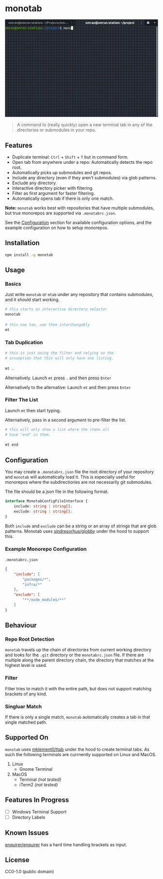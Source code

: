 # monotab

![monotab demo](https://github.com/omranjamal/monotab/blob/static/monotab-demo.gif?raw=true)

> A command to (really quickly) open a new terminal tab in any of the directories or submodules in your repo.

## Features

- Duplicate terminal: `Ctrl` + `Shift` + `T` but in command form.
- Open tab from anywhere under a repo: Automatically detects the repo root.
- Automatically picks up submodules and git repos.
- Include any directory (even if they aren't submodules) via glob patterns.
- Exclude any directory.
- Interactive directory picker with filtering.
- Filter as first argument for faster filtering.
- Automatically opens tab if there is only one match.

**Note:** `monotab` works best with repositories that have multiple submodules, but true monorepos are supported via `.monotabrc.json`.

See the [Configuration](#configuration) section for available
configuration options, and the example configuration on 
how to setup monorepos.

## Installation

```bash
npm install -g monotab
```

## Usage

### Basics

Just write `monotab` or `mtab` under any repository that contains submodules, and it should start working.

```bash
# this starts an interactive directory selector
monotab

# this one too, use them interchangably
mt
```

### Tab Duplication

```bash
# this is just using the filter and relying on the
# assumption that this will only have one listing.

mt .
```

Alternatively. Launch `mt` press `.` and then press `Enter`

Alternatively to the alternative: Launch `mt` and then press `Enter`

### Filter The List

Launch `mt` then start typing.

Alternatively, pass in a second argument to pre-filter
the list.

```bash
# this will only show a list where the items all
# have "end" in them.

mt end
```

## Configuration

You may create a `.monotabrc.json` file the root
directory of your repository and `monotab` will automatically
load it. This is especially useful for monorepos where
the subdirectiories are not necessarily git submodules.

The file should be a json file in the following format.

```typescript
interface MonotabConfigFileInterface {
    include: string | string[];
    exclude: string | string[];
}
```

Both `include` and `exclude` can be a string or an array of strings
that are glob patterns. Monotab uses [sindresorhus/globby](https://github.com/sindresorhus/globby) under the hood to support this.

### Example Monorepo Configuration

`.monotabrc.json`

```json
{
    "include": [
        "packages/*",
        "infra/*"
    ],
    "exclude": [
        "**/node_modules/**"
    ]
}
```

## Behaviour
### Repo Root Detection

`monotab` travels up the chain of directories from current working directory
and looks for the `.git` directory or the `monotabrc.json` file. If there are multiple
along the parent directory chain, the directory that matches at the highest level
is used.

### Filter

Filter tries to match it with the entire path, but does not support matching brackets
of any kind.

### Singluar Match

If there is only a single match, `monotab` automatically creates a tab in that
single matched path.

## Supported On

`monotab` uses [mklement0/ttab](https://github.com/mklement0/ttab)
under the hood to create terminal tabs. As such the following
terminals are currnently supported on Linux and MacOS.

1. Linux
    - Gnome Terminal
2. MacOS
    - Terminal _(not tested)_
    - iTerm2 _(not tested)_

## Features In Progress

- [ ] Windows Terminal Support
- [ ] Directory Labels

## Known Issues

[enquirer/enquirer](https://github.com/enquirer/enquirer) has a
hard time handling brackets as input.

## License

CC0-1.0 (public domain)